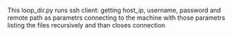 This loop_dir.py runs ssh client: 
getting host_ip, username, password and remote path as parametrs
connecting to the machine with those parametrs 
listing the files recursively and than closes connection
